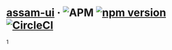 # [assam-ui](https://reactjs.org/) &middot; ![APM](https://img.shields.io/apm/l/vim-mode?label=license) [![npm version](https://badge.fury.io/js/eatui12329.svg)](https://badge.fury.io/js/eatui12329) [![CircleCI](https://circleci.com/gh/23de23/assam-ui/tree/main.svg?style=svg)](https://circleci.com/gh/23de23/assam-ui/tree/main) 
1